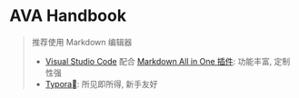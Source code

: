 # AVA Handbook

> 推荐使用 Markdown 编辑器
> - [Visual Studio Code](https://code.visualstudio.com/) 配合 [Markdown All in One 插件](https://marketplace.visualstudio.com/items?itemName=yzhang.markdown-all-in-one): 功能丰富, 定制性强
> - [Typora](https://typora.io): 所见即所得, 新手友好